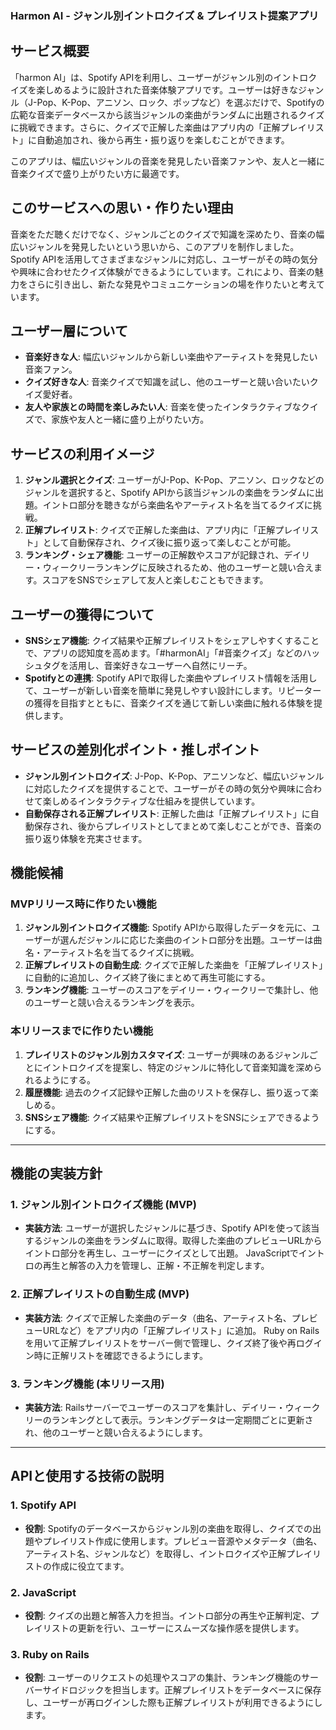 ### Harmon AI - ジャンル別イントロクイズ & プレイリスト提案アプリ

## サービス概要

「harmon AI」は、Spotify APIを利用し、ユーザーがジャンル別のイントロクイズを楽しめるように設計された音楽体験アプリです。ユーザーは好きなジャンル（J-Pop、K-Pop、アニソン、ロック、ポップなど）を選ぶだけで、Spotifyの広範な音楽データベースから該当ジャンルの楽曲がランダムに出題されるクイズに挑戦できます。さらに、クイズで正解した楽曲はアプリ内の「正解プレイリスト」に自動追加され、後から再生・振り返りを楽しむことができます。

このアプリは、幅広いジャンルの音楽を発見したい音楽ファンや、友人と一緒に音楽クイズで盛り上がりたい方に最適です。

## このサービスへの思い・作りたい理由

音楽をただ聴くだけでなく、ジャンルごとのクイズで知識を深めたり、音楽の幅広いジャンルを発見したいという思いから、このアプリを制作しました。Spotify APIを活用してさまざまなジャンルに対応し、ユーザーがその時の気分や興味に合わせたクイズ体験ができるようにしています。これにより、音楽の魅力をさらに引き出し、新たな発見やコミュニケーションの場を作りたいと考えています。

## ユーザー層について

- **音楽好きな人**: 幅広いジャンルから新しい楽曲やアーティストを発見したい音楽ファン。
- **クイズ好きな人**: 音楽クイズで知識を試し、他のユーザーと競い合いたいクイズ愛好者。
- **友人や家族との時間を楽しみたい人**: 音楽を使ったインタラクティブなクイズで、家族や友人と一緒に盛り上がりたい方。

## サービスの利用イメージ

1. **ジャンル選択とクイズ**: ユーザーがJ-Pop、K-Pop、アニソン、ロックなどのジャンルを選択すると、Spotify APIから該当ジャンルの楽曲をランダムに出題。イントロ部分を聴きながら楽曲名やアーティスト名を当てるクイズに挑戦。
2. **正解プレイリスト**: クイズで正解した楽曲は、アプリ内に「正解プレイリスト」として自動保存され、クイズ後に振り返って楽しむことが可能。
3. **ランキング・シェア機能**: ユーザーの正解数やスコアが記録され、デイリー・ウィークリーランキングに反映されるため、他のユーザーと競い合えます。スコアをSNSでシェアして友人と楽しむこともできます。

## ユーザーの獲得について

- **SNSシェア機能**: クイズ結果や正解プレイリストをシェアしやすくすることで、アプリの認知度を高めます。「#harmonAI」「#音楽クイズ」などのハッシュタグを活用し、音楽好きなユーザーへ自然にリーチ。
- **Spotifyとの連携**: Spotify APIで取得した楽曲やプレイリスト情報を活用して、ユーザーが新しい音楽を簡単に発見しやすい設計にします。リピーターの獲得を目指すとともに、音楽クイズを通じて新しい楽曲に触れる体験を提供します。

## サービスの差別化ポイント・推しポイント

- **ジャンル別イントロクイズ**: J-Pop、K-Pop、アニソンなど、幅広いジャンルに対応したクイズを提供することで、ユーザーがその時の気分や興味に合わせて楽しめるインタラクティブな仕組みを提供しています。
- **自動保存される正解プレイリスト**: 正解した曲は「正解プレイリスト」に自動保存され、後からプレイリストとしてまとめて楽しむことができ、音楽の振り返り体験を充実させます。

## 機能候補

### MVPリリース時に作りたい機能

1. **ジャンル別イントロクイズ機能**: Spotify APIから取得したデータを元に、ユーザーが選んだジャンルに応じた楽曲のイントロ部分を出題。ユーザーは曲名・アーティスト名を当てるクイズに挑戦。
2. **正解プレイリストの自動生成**: クイズで正解した楽曲を「正解プレイリスト」に自動的に追加し、クイズ終了後にまとめて再生可能にする。
3. **ランキング機能**: ユーザーのスコアをデイリー・ウィークリーで集計し、他のユーザーと競い合えるランキングを表示。

### 本リリースまでに作りたい機能

1. **プレイリストのジャンル別カスタマイズ**: ユーザーが興味のあるジャンルごとにイントロクイズを提案し、特定のジャンルに特化して音楽知識を深められるようにする。
2. **履歴機能**: 過去のクイズ記録や正解した曲のリストを保存し、振り返って楽しめる。
3. **SNSシェア機能**: クイズ結果や正解プレイリストをSNSにシェアできるようにする。

---

## 機能の実装方針

### 1. ジャンル別イントロクイズ機能 (MVP)

- **実装方法**:
ユーザーが選択したジャンルに基づき、Spotify APIを使って該当するジャンルの楽曲をランダムに取得。取得した楽曲のプレビューURLからイントロ部分を再生し、ユーザーにクイズとして出題。
JavaScriptでイントロの再生と解答の入力を管理し、正解・不正解を判定します。

### 2. 正解プレイリストの自動生成 (MVP)

- **実装方法**:
クイズで正解した楽曲のデータ（曲名、アーティスト名、プレビューURLなど）をアプリ内の「正解プレイリスト」に追加。
Ruby on Railsを用いて正解プレイリストをサーバー側で管理し、クイズ終了後や再ログイン時に正解リストを確認できるようにします。

### 3. ランキング機能 (本リリース用)

- **実装方法**:
Railsサーバーでユーザーのスコアを集計し、デイリー・ウィークリーのランキングとして表示。ランキングデータは一定期間ごとに更新され、他のユーザーと競い合えるようにします。

---

## APIと使用する技術の説明

### 1. Spotify API

- **役割**:
Spotifyのデータベースからジャンル別の楽曲を取得し、クイズでの出題やプレイリスト作成に使用します。プレビュー音源やメタデータ（曲名、アーティスト名、ジャンルなど）を取得し、イントロクイズや正解プレイリストの作成に役立てます。

### 2. JavaScript

- **役割**:
クイズの出題と解答入力を担当。イントロ部分の再生や正解判定、プレイリストの更新を行い、ユーザーにスムーズな操作感を提供します。

### 3. Ruby on Rails

- **役割**:
ユーザーのリクエストの処理やスコアの集計、ランキング機能のサーバーサイドロジックを担当します。正解プレイリストをデータベースに保存し、ユーザーが再ログインした際も正解プレイリストが利用できるようにします。

